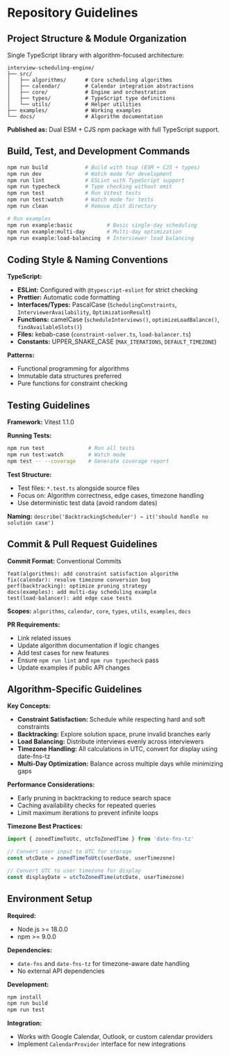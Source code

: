 # Repository Guidelines

## Project Structure & Module Organization

Single TypeScript library with algorithm-focused architecture:

```
interview-scheduling-engine/
├── src/
│   ├── algorithms/      # Core scheduling algorithms
│   ├── calendar/        # Calendar integration abstractions
│   ├── core/            # Engine and orchestration
│   ├── types/           # TypeScript type definitions
│   └── utils/           # Helper utilities
├── examples/            # Working examples
└── docs/                # Algorithm documentation
```

**Published as:** Dual ESM + CJS npm package with full TypeScript support.

## Build, Test, and Development Commands

```bash
npm run build            # Build with tsup (ESM + CJS + types)
npm run dev              # Watch mode for development
npm run lint             # ESLint with TypeScript support
npm run typecheck        # Type checking without emit
npm run test             # Run Vitest tests
npm run test:watch       # Watch mode for tests
npm run clean            # Remove dist directory

# Run examples
npm run example:basic           # Basic single-day scheduling
npm run example:multi-day       # Multi-day optimization
npm run example:load-balancing  # Interviewer load balancing
```

## Coding Style & Naming Conventions

**TypeScript:**
- **ESLint:** Configured with `@typescript-eslint` for strict checking
- **Prettier:** Automatic code formatting
- **Interfaces/Types:** PascalCase (`SchedulingConstraints`, `InterviewerAvailability`, `OptimizationResult`)
- **Functions:** camelCase (`scheduleInterviews()`, `optimizeLoadBalance()`, `findAvailableSlots()`)
- **Files:** kebab-case (`constraint-solver.ts`, `load-balancer.ts`)
- **Constants:** UPPER_SNAKE_CASE (`MAX_ITERATIONS`, `DEFAULT_TIMEZONE`)

**Patterns:**
- Functional programming for algorithms
- Immutable data structures preferred
- Pure functions for constraint checking

## Testing Guidelines

**Framework:** Vitest 1.1.0

**Running Tests:**
```bash
npm run test              # Run all tests
npm run test:watch        # Watch mode
npm test -- --coverage    # Generate coverage report
```

**Test Structure:**
- Test files: `*.test.ts` alongside source files
- Focus on: Algorithm correctness, edge cases, timezone handling
- Use deterministic test data (avoid random dates)

**Naming:** `describe('BacktrackingScheduler') → it('should handle no solution case')`

## Commit & Pull Request Guidelines

**Commit Format:** Conventional Commits

```
feat(algorithms): add constraint satisfaction algorithm
fix(calendar): resolve timezone conversion bug
perf(backtracking): optimize pruning strategy
docs(examples): add multi-day scheduling example
test(load-balancer): add edge case tests
```

**Scopes:** `algorithms`, `calendar`, `core`, `types`, `utils`, `examples`, `docs`

**PR Requirements:**
- Link related issues
- Update algorithm documentation if logic changes
- Add test cases for new features
- Ensure `npm run lint` and `npm run typecheck` pass
- Update examples if public API changes

## Algorithm-Specific Guidelines

**Key Concepts:**
- **Constraint Satisfaction:** Schedule while respecting hard and soft constraints
- **Backtracking:** Explore solution space, prune invalid branches early
- **Load Balancing:** Distribute interviews evenly across interviewers
- **Timezone Handling:** All calculations in UTC, convert for display using date-fns-tz
- **Multi-Day Optimization:** Balance across multiple days while minimizing gaps

**Performance Considerations:**
- Early pruning in backtracking to reduce search space
- Caching availability checks for repeated queries
- Limit maximum iterations to prevent infinite loops

**Timezone Best Practices:**
```typescript
import { zonedTimeToUtc, utcToZonedTime } from 'date-fns-tz'

// Convert user input to UTC for storage
const utcDate = zonedTimeToUtc(userDate, userTimezone)

// Convert UTC to user timezone for display
const displayDate = utcToZonedTime(utcDate, userTimezone)
```

## Environment Setup

**Required:**
- Node.js >= 18.0.0
- npm >= 9.0.0

**Dependencies:**
- `date-fns` and `date-fns-tz` for timezone-aware date handling
- No external API dependencies

**Development:**
```bash
npm install
npm run build
npm run test
```

**Integration:**
- Works with Google Calendar, Outlook, or custom calendar providers
- Implement `CalendarProvider` interface for new integrations
